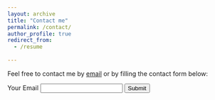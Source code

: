 ```yaml
---
layout: archive
title: "Contact me"
permalink: /contact/
author_profile: true
redirect_from:
  - /resume
 
---
```


Feel free to contact me by [email](anoop_kiran@brown.edu) or by filling the contact form below:

<form action="https://anoopk18.io/f/{contact}" method="post">
 <label for="email">Your Email</label>
 <input name="email" type="email">
 <button type="submit">Submit</button> 
</form>
